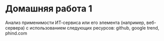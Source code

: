 # Домашняя работа 1
Анализ применимости ИТ-сервиса или его элемента (например, веб-сервера) с использованием следующих ресурсов: github, google trend, phind.com

